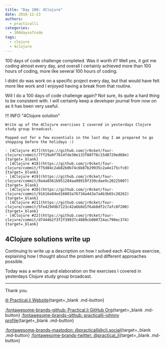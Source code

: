 ```yaml
---
title: "Day 100: 4Clojure"
date: 2018-12-23
authors:
  - practicalli
categories:
  - 100daysofcode
tags:
  - clojure
  - 4clojure
---
```


100 days of code challenge completed.  Was it worth it?  Well yes, it got me coding almost every day, and overall I certainly achieved more than 100 hours of coding, more like several 100 hours of coding.

I didnt do was work on a specific project every day, but that would have felt more like work and I enjoyed having a break from that routine.

Will I do a 100 days of code challenge again?  Not sure, its quite a hard thing to be consistent with.  I will certainly keep a developer journal from now on as it has been very useful.

!!! INFO "4Clojure solution"

    Write up of the 4Clojure exercises I covered in yesterdays Clojure study group broadcast.

    Popped out for a few essentials in the last day I am prepared to go shopping before the holidays :)

    - [4Clojure #17](https://github.com/jr0cket/four-clojure/commit/7ff29a9f7014fde30e133f88f78c15d8729ed68e){target=_blank}
    - [4Clojure #18](https://github.com/jr0cket/four-clojure/commit/f75d84c2ab82b0b74c6b87b29935c2a4e175cfc0){target=_blank}
    - [4Clojure #19](https://github.com/jr0cket/four-clojure/commit/0a4a8561b951284aa90910f339cdae9c20225007){target=_blank}
    - [4Clojure #20](https://github.com/jr0cket/four-clojure/commit/91616e84ed16803a76734a443a7a4b3b65c20262){target=_blank}
    - [4Clojure #21](https://github.com/jr0cket/four-clojure/commit/5fe42949b7123c42a6b8d1f6ab8df2c7afc8f200){target=_blank}
    - [4Clojure #22](https://github.com/jr0cket/four-clojure/commit/d7444b2f3f2f39937c4889cb080724ac790ec374){target=_blank}


<!-- more -->

##  4Clojure solutions write up

Continuing to write up a description on how I solved each 4Clojure exercise, explaining how I thought about the problem and different approaches possible.

Today was a write up and elaboration on the exercises I covered in yesterdays Clojure study group broadcast.

---
Thank you.

[:globe_with_meridians: Practical.li Website](https://practical.li){target=_blank .md-button}

[:fontawesome-brands-github: Practical.li GitHub Org](https://github.com/practicalli){target=_blank .md-button}
[:fontawesome-brands-github: practicalli-johnny profile](https://github.com/practicalli-johnny){target=_blank .md-button}

[:fontawesome-brands-mastodon: @practicalli@clj.social](https://clj.social/@practicalli){target=_blank .md-button}
[:fontawesome-brands-twitter: @practical_li](https://twitter.com/practcial_li){target=_blank .md-button}
